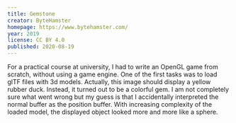 ```yaml
---
title: Gemstone
creator: ByteHamster
homepage: https://www.bytehamster.com/
year: 2019
license: CC BY 4.0
published: 2020-08-19
---
```


For a practical course at university, I had to write an OpenGL game from scratch, without using a game engine. One of the first tasks was to load glTF files with 3d models. Actually, this image should display a yellow rubber duck. Instead, it turned out to be a colorful gem. I am not completely sure what went wrong but my guess is that I accidentally interpreted the normal buffer as the position buffer. With increasing complexity of the loaded model, the displayed object looked more and more like a sphere.
